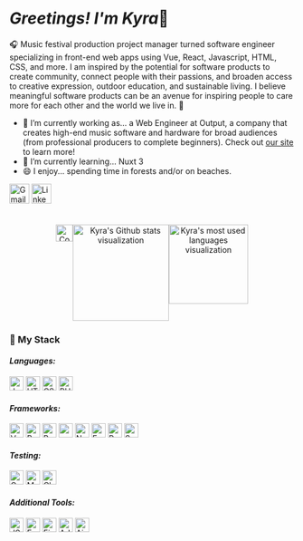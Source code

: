 <h1><em>Greetings! I'm Kyra</em>🦉</h1>
<p>🎧 Music festival production project manager turned software engineer specializing in front-end web apps using Vue, React, Javascript, HTML, CSS, and more. I am inspired by the potential for software products to create community, connect people with their passions, and broaden access to creative expression, outdoor education, and sustainable living. I believe meaningful software products can be an avenue for inspiring people to care more for each other and the world we live in. 🌲</p>
<ul>
<!--   <li>👨🏼‍💻 See <a href="https://drive.google.com/file/d/1MEx8n67UgSjPADeTwTX9qKvSWyd14rKT/view?usp=sharing">HERE</a> for my resume. I bring my eagerness to never stop learning, my enjoyment of solving problems in innovative ways, and my strengths in methodical organization and proactive communication to every team. -->
<li>🔭 I’m currently working as... a Web Engineer at Output, a company that creates high-end music software and hardware for broad audiences (from professional producers to complete beginners). Check out <a href="https://www.output.com"/>our site</a> to learn more! </li>
<li>🌱 I’m currently learning... Nuxt 3</li> 
<li>😄 I enjoy... spending time in forests and/or on beaches.</li>
</ul>
<a href="mailto:k.bergsund@gmail.com"><img src="https://img.shields.io/badge/Gmail-D14836?style=for-the-badge&logo=gmail&logoColor=white" height="35" alt="Gmail icon"/></a>
<a href="https://www.linkedin.com/in/kyrabergsund/"><img src="https://img.shields.io/badge/LinkedIn-0077B5?style=for-the-badge&logo=linkedin&logoColor=white" height="35" alt="LinkedIn icon"/></a>
<br><br><br>
<div style="text-align:center;display:flex;justify-content:center;">
  <a href="https://www.codewars.com/users/kbergsund"><img src="https://www.codewars.com/users/kbergsund/badges/micro" height="30" alt="Codewars stats"/></a>
  <br>
  <img src="https://github-readme-stats.vercel.app/api?username=kbergsund&show_icons=true&theme=tokyonight&custom_title=Kyra's+Github+Stats" height="170" alt="Kyra's Github stats visualization"/>
  <br>
  <img src="https://github-readme-stats.vercel.app/api/top-langs/?username=kbergsund&layout=compact&theme=tokyonight" height="140" alt="Kyra's most used languages visualization"/>
</div>
<h3>💾 My Stack</h3>
<div>
  <h4><em>Languages:</em></h4>
  <img src="https://img.shields.io/badge/JavaScript-323330?style=for-the-badge&logo=javascript&logoColor=F7DF1E" height="25" alt="Javascript icon"/>
  <img src="https://img.shields.io/badge/HTML5-E34F26?style=for-the-badge&logo=html5&logoColor=white" height="25" alt="HTML5 icon"/>
  <img src="https://img.shields.io/badge/CSS3-1572B6?style=for-the-badge&logo=css3&logoColor=white" height="25" alt="CSS3 icon"/>
  <img src="https://img.shields.io/badge/PHP-777BB4?style=for-the-badge&logo=php&logoColor=white" height="25" alt="PHP icon"/>
</div>
<div>
  <h4><em>Frameworks:</em></h4>
  <img src="https://img.shields.io/badge/Vue.js-35495E?style=for-the-badge&logo=vue.js&logoColor=4FC08D" height="25" alt="Vue icon"/>
  <img src="https://img.shields.io/badge/React-20232A?style=for-the-badge&logo=react&logoColor=61DAFB" height="25" alt="React icon"/>
  <img src="https://img.shields.io/badge/React_Router-CA4245?style=for-the-badge&logo=react-router&logoColor=white" height="25" alt="React Router icon"/>
  <img src="https://img.shields.io/badge/npm-CB3837?style=for-the-badge&logo=npm&logoColor=white" height="25" alt="npm icon"/>
  <img src="https://img.shields.io/badge/Node.js-339933?style=for-the-badge&logo=nodedotjs&logoColor=white" height="25" alt="Node icon"/>
  <img src="https://img.shields.io/badge/Express.js-000000?style=for-the-badge&logo=express&logoColor=white" height="25" alt="Express icon"/>
  <img src="https://img.shields.io/badge/Postman-FF6C37?style=for-the-badge&logo=Postman&logoColor=white" height="25" alt="Postman icon"/>
  <img src="https://img.shields.io/badge/Sass-CC6699?style=for-the-badge&logo=sass&logoColor=white" height="25" alt="Sass icon"/>
</div>
<div>
  <h4><em>Testing:</em></h4>
  <img src="https://img.shields.io/badge/Cypress-17202C?style=for-the-badge&logo=cypress&logoColor=white" height="25" alt="Cypress icon"/>
  <img src="https://img.shields.io/badge/Mocha-8D6748?style=for-the-badge&logo=Mocha&logoColor=white" height="25" alt="Mocha icon"/>
  <img src="https://img.shields.io/badge/chai-A30701?style=for-the-badge&logo=chai&logoColor=white" height="25" alt="Chai icon"/>
</div>
<div>
  <h4><em>Additional Tools:</em></h4>
  <img src="https://img.shields.io/badge/json-5E5C5C?style=for-the-badge&logo=json&logoColor=white" height="25" alt="JSON icon"/>
  <img src="https://img.shields.io/badge/eslint-3A33D1?style=for-the-badge&logo=eslint&logoColor=white" height="25" alt="EsLint icon"/>
  <img src="https://img.shields.io/badge/Figma-F24E1E?style=for-the-badge&logo=figma&logoColor=white" height="25" alt="Figma icon"/>
  <img src="https://img.shields.io/badge/Adobe%20Illustrator-FF9A00?style=for-the-badge&logo=adobe%20illustrator&logoColor=white" height="25" alt="Adobe Illustrator icon"/>
  <img src="https://img.shields.io/badge/Airtable-18BFFF?style=for-the-badge&logo=Airtable&logoColor=white" height="25" alt="Airtable icon"/>
</div>
